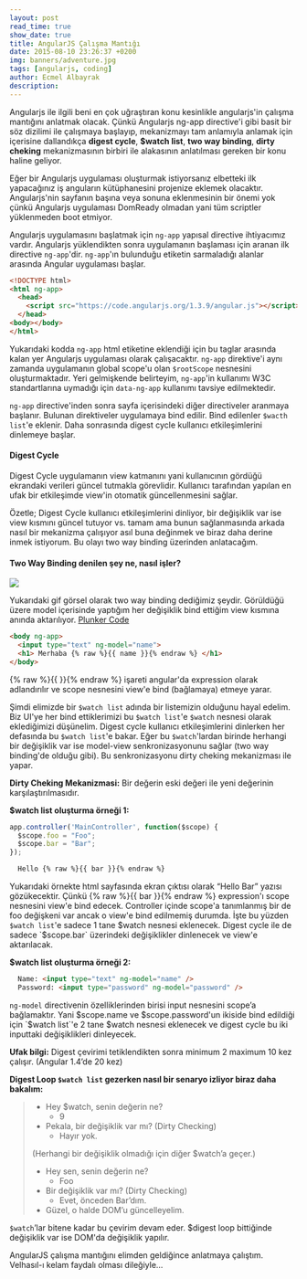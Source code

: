 ```yaml
---
layout: post
read_time: true
show_date: true
title: AngularJS Çalışma Mantığı
date: 2015-08-10 23:26:37 +0200
img: banners/adventure.jpg
tags: [angularjs, coding]
author: Ecmel Albayrak
description:
---
```


Angularjs ile ilgili beni en çok uğraştıran konu kesinlikle angularjs'in çalışma mantığını anlatmak olacak. Çünkü Angularjs ng-app directive'i gibi basit bir söz dizilimi ile çalışmaya başlayıp, mekanizmayı tam anlamıyla anlamak için içerisine dallandıkça **digest cycle**,  **$watch list**, **two way binding**, **dirty cheking** mekanizmasının birbiri ile alakasının anlatılması gereken bir konu haline geliyor.

Eğer bir Angularjs uygulaması oluşturmak istiyorsanız elbetteki ilk yapacağınız iş anguların kütüphanesini projenize eklemek olacaktır. Angularjs'nin sayfanın başına veya sonuna eklenmesinin bir önemi yok çünkü Angularjs uygulaması DomReady olmadan yani tüm scriptler yüklenmeden boot etmiyor.

Angularjs uygulamasını başlatmak için `ng-app` yapısal directive ihtiyacımız vardır. Angularjs yüklendikten sonra uygulamanın başlaması için aranan ilk directive `ng-app`'dir. `ng-app`'ın bulunduğu etiketin sarmaladığı alanlar arasında Angular uygulaması başlar.

```html
<!DOCTYPE html>
<html ng-app>
  <head>
    <script src="https://code.angularjs.org/1.3.9/angular.js"></script>
  </head>
<body></body>
</html>
```

Yukarıdaki kodda `ng-app` html etiketine eklendiği için bu taglar arasında kalan yer Angularjs uygulaması olarak çalışacaktır. `ng-app` direktive'i aynı zamanda uygulamanın global scope'u olan `$rootScope` nesnesini oluşturmaktadır.
Yeri gelmişkende belirteyim,  `ng-app`'in kullanımı W3C standartlarına uymadığı için `data-ng-app` kullanımı tavsiye edilmektedir.

`ng-app` directive'inden sonra sayfa içerisindeki diğer directiveler aranmaya başlanır. Bulunan direktiveler uygulamaya bind edilir.  Bind edilenler `$wacth list`'e eklenir. Daha sonrasında digest cycle kullanıcı etkileşimlerini dinlemeye başlar.

#### Digest Cycle

Digest Cycle uygulamanın view katmanını yani kullanıcının gördüğü ekrandaki verileri güncel tutmakla görevlidir. Kullanıcı tarafından yapılan en ufak bir etkileşimde view'in otomatik güncellenmesini sağlar.

Özetle; Digest Cycle kullanıcı etkileşimlerini dinliyor, bir değişiklik var ise view kısmını güncel tutuyor vs. tamam ama bunun sağlanmasında arkada nasıl bir mekanizma çalışıyor asıl buna değinmek ve biraz daha derine inmek istiyorum. Bu olayı two way binding üzerinden anlatacağım.

#### Two Way Binding denilen şey ne, nasıl işler?

![](http://res.cloudinary.com/dro8cemyf/image/upload/v1449136639/desktop-animation2_av1hak.gif)

Yukarıdaki gif görsel olarak two way binding dediğimiz şeydir. Görüldüğü üzere model içerisinde yaptığım her değişiklik bind ettiğim view kısmına anında aktarılıyor. [Plunker Code](http://plnkr.co/edit/ayo5ZxwxmKeptLTSxElu?p=preview)

```html
<body ng-app>
  <input type="text" ng-model="name">
  <h1> Merhaba {% raw %}{{ name }}{% endraw %} </h1>
</body>
```

{% raw %}{{ }}{% endraw %} işareti angular'da expression olarak adlandırılır ve scope nesnesini view'e bind (bağlamaya) etmeye yarar.

Şimdi elimizde bir `$watch list`  adında bir listemizin olduğunu hayal edelim. Biz UI'ye her bind ettiklerimizi bu `$watch list`'e  `$watch` nesnesi olarak eklediğimizi düşünelim. Digest cycle kullanıcı etkileşimlerini dinlerken her defasında bu  `$watch list`'e bakar.  Eğer bu `$watch`'lardan birinde herhangi bir değişiklik var ise model-view senkronizasyonunu sağlar (two way binding'de olduğu gibi). Bu senkronizasyonu dirty cheking mekanizması ile yapar.

**Dirty Cheking Mekanizmasi:** Bir değerin eski değeri ile yeni değerinin karşılaştırılmasıdır.

**$watch list oluşturma örneği 1:**

```js
app.controller('MainController', function($scope) {
  $scope.foo = "Foo";
  $scope.bar = "Bar";
});
```

```html
  Hello {% raw %}{{ bar }}{% endraw %}
```

Yukarıdaki örnekte html sayfasında ekran çıktısı olarak “Hello Bar” yazısı gözükecektir. Çünkü {% raw %}{{ bar }}{% endraw %} expression'ı scope nesnesini view'e bind edecek. Controller içinde scope'a tanımlanmış bir de foo değişkeni var ancak o view'e bind edilmemiş durumda. İşte bu yüzden `$watch list`'e sadece 1 tane $watch nesnesi eklenecek. Digest cycle ile de sadece `$scope.bar` üzerindeki değişiklikler dinlenecek ve view'e aktarılacak.

**$watch list oluşturma örneği 2:**

```html
  Name: <input type="text" ng-model="name" />
  Password: <input type="password" ng-model="password" />
```

`ng-model` directivenin özelliklerinden birisi input nesnesini scope’a bağlamaktır. Yani $scope.name ve $scope.password'un ikiside bind edildiği için `$watch list`'e 2 tane $watch nesnesi eklenecek ve digest cycle bu iki inputtaki değişiklikleri dinleyecek.

**Ufak bilgi:** Digest çevirimi tetiklendikten sonra minimum 2 maximum 10 kez çalışır. (Angular 1.4’de 20 kez)

**Digest Loop `$watch list` gezerken nasıl bir senaryo izliyor biraz daha bakalım:**

> - Hey $watch, senin değerin ne?
>   - 9
> - Pekala, bir değişiklik var mı? (Dirty Checking)
>   - Hayır yok.
>
> (Herhangi bir değişiklik olmadığı için diğer $watch’a geçer.)
> - Hey sen, senin değerin ne?
>   - Foo
> - Bir değişiklik var mı?  (Dirty Checking)
>   - Evet, önceden Bar’dım.
> - Güzel, o halde DOM’u güncelleyelim.

`$watch`’lar bitene kadar bu çevirim devam eder. $digest loop bittiğinde değişiklik var ise DOM'da değişiklik yapılır.

AngularJS çalışma mantığını elimden geldiğince anlatmaya çalıştım. Velhasıl-ı kelam faydalı olması dileğiyle...

